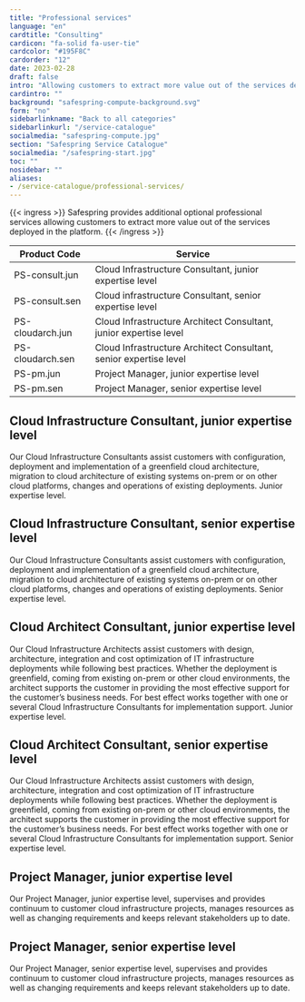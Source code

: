 ```yaml
---
title: "Professional services"
language: "en"
cardtitle: "Consulting"
cardicon: "fa-solid fa-user-tie"
cardcolor: "#195F8C"
cardorder: "12"
date: 2023-02-28
draft: false
intro: "Allowing customers to extract more value out of the services deployed in the platform"
cardintro: ""
background: "safespring-compute-background.svg"
form: "no"
sidebarlinkname: "Back to all categories"
sidebarlinkurl: "/service-catalogue"
socialmedia: "safespring-compute.jpg"
section: "Safespring Service Catalogue"
socialmedia: "/safespring-start.jpg"
toc: ""
nosidebar: ""
aliases:
- /service-catalogue/professional-services/
---
```


{{< ingress >}}
Safespring provides additional optional professional services allowing customers to extract more value out of the services deployed in the platform.
{{< /ingress >}}

<table class="width100">
  <thead>
    <tr>
      <th>Product Code</th>
      <th>Service</th>
    </tr>
  </thead>
  <tbody>
    <tr>
      <td>PS-consult.jun</td>
      <td>Cloud Infrastructure Consultant, junior expertise level</td>
    </tr>
    <tr>
      <td>PS-consult.sen</td>
      <td>Cloud infrastructure Consultant, senior expertise level</td>
    </tr>
    <tr>
      <td>PS-cloudarch.jun</td>
      <td>Cloud Infrastructure Architect Consultant, junior expertise level</td>
    </tr>
    <tr>
      <td>PS-cloudarch.sen</td>
      <td>Cloud Infrastructure Architect Consultant, senior expertise level</td>
    </tr>
    <tr>
      <td>PS-pm.jun</td>
      <td>Project Manager, junior expertise level</td>
    </tr>
    <tr>
      <td>PS-pm.sen</td>
      <td>Project Manager, senior expertise level</td>
    </tr>
  </tbody>
</table>

## Cloud Infrastructure Consultant, junior expertise level

Our Cloud Infrastructure Consultants assist customers with configuration, deployment and implementation of a greenfield cloud architecture, migration to cloud architecture of existing systems on-prem or on other cloud platforms, changes and operations of existing deployments. Junior expertise level.

## Cloud Infrastructure Consultant, senior expertise level

Our Cloud Infrastructure Consultants assist customers with configuration, deployment and implementation of a greenfield cloud architecture, migration to cloud architecture of existing systems on-prem or on other cloud platforms, changes and operations of existing deployments. Senior expertise level.

## Cloud Architect Consultant, junior expertise level

Our Cloud Infrastructure Architects assist customers with design, architecture, integration and cost optimization of IT infrastructure deployments while following best practices. Whether the deployment is greenfield, coming from existing on-prem or other cloud environments, the architect supports the customer in providing the most effective support for the customer’s business needs. For best effect works together with one or several Cloud Infrastructure Consultants for implementation support. Junior expertise level.

## Cloud Architect Consultant, senior expertise level

Our Cloud Infrastructure Architects assist customers with design, architecture, integration and cost optimization of IT infrastructure deployments while following best practices. Whether the deployment is greenfield, coming from existing on-prem or other cloud environments, the architect supports the customer in providing the most effective support for the customer’s business needs. For best effect works together with one or several Cloud Infrastructure Consultants for implementation support. Senior expertise level.

## Project Manager, junior expertise level

Our Project Manager, junior expertise level, supervises and provides continuum to customer cloud infrastructure projects, manages resources as well as changing requirements and keeps relevant stakeholders up to date.

## Project Manager, senior expertise level

Our Project Manager, senior expertise level, supervises and provides continuum to customer cloud infrastructure projects, manages resources as well as changing requirements and keeps relevant stakeholders up to date.

